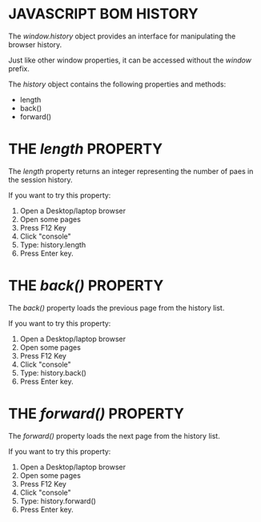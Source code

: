 # JAVASCRIPT BOM HISTORY
The *window.history* object provides an interface for manipulating the browser history.

Just like other window properties, it can be accessed without the *window* prefix.

The *history* object contains the following properties and methods:

* length
* back()
* forward()

# THE *length* PROPERTY
The *length* property returns an integer representing the number of paes in the session history.

If you want to try this property:

1. Open a Desktop/laptop browser
2. Open some pages
3. Press F12 Key
4. Click "console"
5. Type: history.length
6. Press Enter key.


# THE *back()* PROPERTY
The *back()* property loads the previous page from the history list.

If you want to try this property:

1. Open a Desktop/laptop browser
2. Open some pages
3. Press F12 Key
4. Click "console"
5. Type: history.back()
6. Press Enter key.


# THE *forward()* PROPERTY
The *forward()* property loads the next page from the history list.

If you want to try this property:

1. Open a Desktop/laptop browser
2. Open some pages
3. Press F12 Key
4. Click "console"
5. Type: history.forward()
6. Press Enter key.